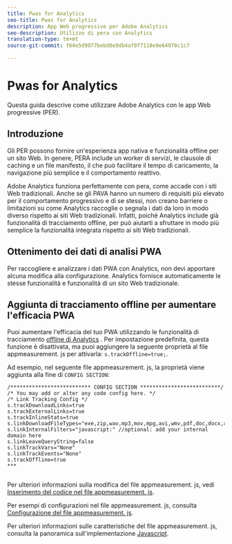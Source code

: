 ```yaml
---
title: Pwas for Analytics
seo-title: Pwas for Analytics
description: App Web progressive per Adobe Analytics
seo-description: Utilizzo di pera con Analytics
translation-type: tm+mt
source-git-commit: f64e5d9977bebd0e9db4af0f7118e9e64978c1c7

---
```



# Pwas for Analytics

Questa guida descrive come utilizzare Adobe Analytics con le app Web progressive (PER).

## Introduzione

Gli PER possono fornire un'esperienza app nativa e funzionalità offline per un sito Web. In genere, PERA include un worker di servizi, le clausole di caching e un file manifesto, il che può facilitare il tempo di caricamento, la navigazione più semplice e il comportamento reattivo.

Adobe Analytics funziona perfettamente con pera, come accade con i siti Web tradizionali. Anche se gli PAVA hanno un numero di requisiti più elevato per il comportamento progressivo e di se stessi, non creano barriere o limitazioni su come Analytics raccoglie o segnala i dati da loro in modo diverso rispetto ai siti Web tradizionali. Infatti, poiché Analytics include già funzionalità di tracciamento offline, per può aiutarti a sfruttare in modo più semplice la funzionalità integrata rispetto ai siti Web tradizionali.

## Ottenimento dei dati di analisi PWA

Per raccogliere e analizzare i dati PWA con Analytics, non devi apportare alcuna modifica alla configurazione. Analytics fornisce automaticamente le stesse funzionalità e funzionalità di un sito Web tradizionale.

## Aggiunta di tracciamento offline per aumentare l'efficacia PWA

Puoi aumentare l'efficacia del tuo PWA utilizzando le funzionalità di tracciamento [offline di Analytics](https://docs.adobe.com/content/help/en/analytics/implementation/javascript-implementation/offline-tracking.html) . Per impostazione predefinita, questa funzione è disattivata, ma puoi aggiungere la seguente proprietà al file appmeasurement. js per attivarla: `s.trackOffline=true;`.

Ad esempio, nel seguente file appmeasurement. js, la proprietà viene aggiunta alla fine di `CONFIG SECTION`:

```
/************************** CONFIG SECTION **************************/ 
/* You may add or alter any code config here. */ 
/* Link Tracking Config */ 
s.trackDownloadLinks=true 
s.trackExternalLinks=true 
s.trackInlineStats=true 
s.linkDownloadFileTypes="exe,zip,wav,mp3,mov,mpg,avi,wmv,pdf,doc,docx,xls,xlsx,ppt,pptx" 
s.linkInternalFilters="javascript:" //optional: add your internal domain here 
s.linkLeaveQueryString=false 
s.linkTrackVars="None" 
s.linkTrackEvents="None" 
s.trackOffline=true
***
    
```


Per ulteriori informazioni sulla modifica del file appmeasurement. js, vedi [Inserimento del codice nel file appmeasurement. js](https://docs.adobe.com/content/help/en/analytics/implementation/implement-analytics-with-dtm/analytics-tool/t-appmeasurement-code.html).

Per esempi di configurazioni nel file appmeasurement. js, consulta [Configurazione del file appmeasurement. js](https://docs.adobe.com/content/help/en/analytics/implementation/javascript-implementation/appmeasure-mjs-pagecode.html#section_042412C29CC249E298F19B2BC2F43CE7).

Per ulteriori informazioni sulle caratteristiche del file appmeasurement. js, consulta la panoramica sull'implementazione [Javascript](https://docs.adobe.com/content/help/en/analytics/implementation/javascript-implementation/appmeasurement-js/appmeasure-mjs.html).
